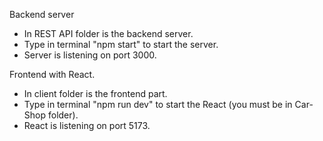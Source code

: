 Backend server

* In REST API folder is the backend server.
* Type in terminal "npm start" to start the server.
* Server is listening on port 3000.

Frontend with React.

* In client folder is the frontend part.
* Type in terminal "npm run dev" to start the React (you must be in Car-Shop folder).
* React is listening on port 5173.
